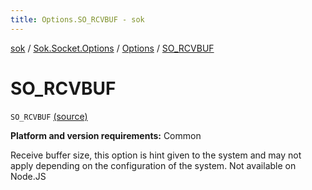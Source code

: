 ```yaml
---
title: Options.SO_RCVBUF - sok
---
```


[sok](../../index.html) / [Sok.Socket.Options](../index.html) / [Options](index.html) / [SO_RCVBUF](./-s-o_-r-c-v-b-u-f.html)

# SO_RCVBUF

`SO_RCVBUF` [(source)](https://github.com/SeekDaSky/Sok/tree/master/common/sok-common/src/Sok/Socket/Options/Options.kt#L11)

**Platform and version requirements:** Common

Receive buffer size, this option is hint given to the system and may not apply depending on the configuration
of the system. Not available on Node.JS

